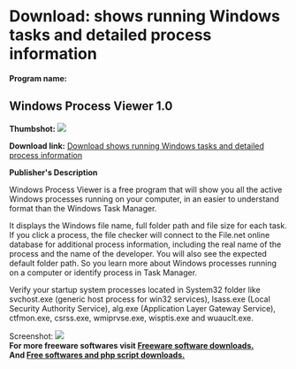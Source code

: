 # Download: shows running Windows tasks and detailed process information

**Program name:**

## Windows Process Viewer 1.0

  
**Thumbshot:** ![](http://www.freewarefiles.com/screenshot/filenetwpv_md.gif)   
  
**Download link:** [Download shows running Windows tasks and detailed process information](http://freesoftwares.boysofts.com/Windows-Process-Viewer_program_34280.html)  
  


**Publisher's Description**  
  


Windows Process Viewer is a free program that will show you all the active Windows processes running on your computer, in an easier to understand format than the Windows Task Manager. 

It displays the Windows file name, full folder path and file size for each task. If you click a process, the file checker will connect to the File.net online database for additional process information, including the real name of the process and the name of the developer. You will also see the expected default folder path. So you learn more about Windows processes running on a computer or identify process in Task Manager. 

Verify your startup system processes located in System32 folder like svchost.exe (generic host process for win32 services), lsass.exe (Local Security Authority Service), alg.exe (Application Layer Gateway Service), ctfmon.exe, csrss.exe, wmiprvse.exe, wisptis.exe and wuauclt.exe. 

  
  
Screenshot: ![](http://www.freewarefiles.com/screenshot/filenetwpv.gif)   
**For more freeware softwares visit [Freeware software downloads.](http://freesoftwares.boysofts.com/)**   
**And [Free softwares and php script downloads.](http://www.boysofts.com/)**
